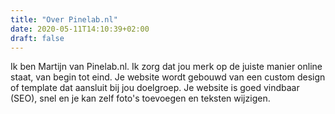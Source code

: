 ```yaml
---
title: "Over Pinelab.nl"
date: 2020-05-11T14:10:39+02:00
draft: false
---
```


Ik ben Martijn van Pinelab.nl. Ik zorg dat jou merk op de juiste manier online staat, van begin tot eind. 
Je website wordt gebouwd van een custom design of template dat aansluit bij jou doelgroep. 
Je website is goed vindbaar (SEO), snel en je kan zelf foto's toevoegen en teksten wijzigen.
